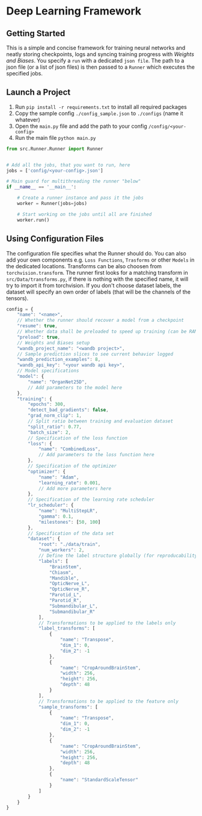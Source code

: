 # Deep Learning Framework 

## Getting Started

This is a simple and concise framework for training neural networks and neatly storing checkpoints, logs and syncing
training progress with *Weights and Biases*. You specify a `run` with a dedicated `json file`. The path to a json file
(or a list of json files) is then passed to a `Runner` which executes the specified jobs. 

## Launch a Project

1) Run `pip install -r requirements.txt` to install all required packages
2) Copy the sample config `./config_sample.json` to `./configs` (name it whatever)
3) Open the `main.py` file and add the path to your config `/config/<your-config>` 
4) Run the main file `python main.py`

```python
from src.Runner.Runner import Runner


# Add all the jobs, that you want to run, here
jobs = ['config/<your-config>.json']

# Main guard for multithreading the runner "below"
if __name__ == '__main__':

    # Create a runner instance and pass it the jobs
    worker = Runner(jobs=jobs)

    # Start working on the jobs until all are finished
    worker.run()
```

## Using Configuration Files

The configuration file specifies what the Runner should do. You can also add your own 
components e.g. `Loss Functions`, `Trasforms` or other `Models` in the dedicated locations.
Transforms can be also choosen from `torchvision.transform`. The runner first looks for a
matching transform in `src/Data/transforms.py`, if there is nothing with the specified name, 
it will try to import it from torchvision. If you don't choose dataset labels, the dataset
will specify an own order of labels (that will be the channels of the tensors). 

```javascript
config = {
    "name": "<name>",
    // Whether the runner should recover a model from a checkpoint
    "resume": true, 
    // Whether data shall be preloaded to speed up training (can be RAM-intensive) 
    "preload": true,
    // Weights and Biases setup
    "wandb_project_name": "<wandb project>",
    // Sample prediction slices to see current behavior logged 
    "wandb_prediction_examples": 8,
    "wandb_api_key": "<your wandb api key>",
    // Model specifications
    "model": {
        "name": "OrganNet25D",
        // Add parameters to the model here
    },
    "training": {
        "epochs": 300,
        "detect_bad_gradients": false,
        "grad_norm_clip": 1,
        // Split ratio between training and evaluation dataset
        "split_ratio": 0.77,
        "batch_size": 2,
        // Specification of the loss function 
        "loss": {
            "name": "CombinedLoss",
            // Add parameters to the loss function here
        },
        // Specification of the optimizer
        "optimizer": {
            "name": "Adam",
            "learning_rate": 0.001,
            // Add more parameters here
        },
        // Specification of the learning rate scheduler
        "lr_scheduler": {
            "name": "MultiStepLR",
            "gamma": 0.1,
            "milestones": [50, 100]
        },
        // Specification of the data set
        "dataset": {
            "root": "./data/train",
            "num_workers": 2,
            // Define the label structure globally (for reproducability)
            "labels": [
                "BrainStem",
                "Chiasm",
                "Mandible",
                "OpticNerve_L",
                "OpticNerve_R",
                "Parotid_L",
                "Parotid_R",
                "Submandibular_L",
                "Submandibular_R"
            ],
            // Transformations to be applied to the labels only
            "label_transforms": [
                {
                    "name": "Transpose",
                    "dim_1": 0,
                    "dim_2": -1
                },
                {
                    "name": "CropAroundBrainStem",
                    "width": 256,
                    "height": 256,
                    "depth": 48
                }
            ],
            // Transformations to be applied to the feature only
            "sample_transforms": [
                {
                    "name": "Transpose",
                    "dim_1": 0,
                    "dim_2": -1
                },
                {
                    "name": "CropAroundBrainStem",
                    "width": 256,
                    "height": 256,
                    "depth": 48
                },
                {
                    "name": "StandardScaleTensor"
                }
            ]
        }
    }
}
```